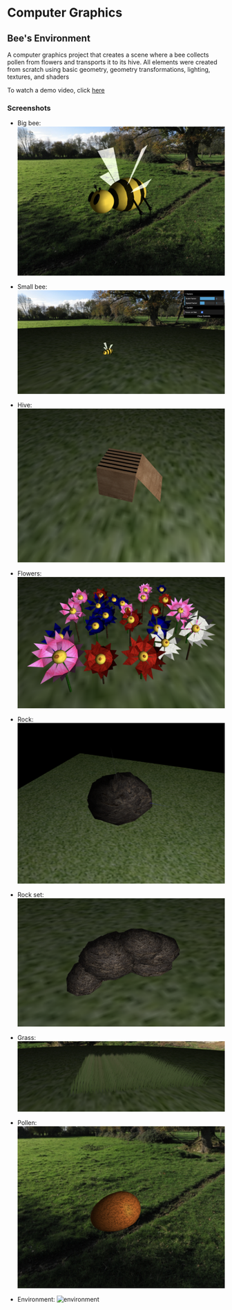 # Computer Graphics

## Bee's Environment

A computer graphics project that creates a scene where a bee collects pollen from flowers and transports it to its hive. All elements were created from scratch using basic geometry, geometry transformations, lighting, textures, and shaders

To watch a demo video, click [here](demo.mp4)

### Screenshots


- Big bee:
![bee1](project/screenshots/project-t05g13-4.png)

- Small bee:
![bee2](project/screenshots/project-t05g13-5.png)

- Hive:
![hive](project/screenshots/project-t05g13-6.1.png)

- Flowers:
![flowers](project/screenshots/project-t05g13-2.png)

- Rock:
![rock](project/screenshots/project-t05g13-3.2.png)

- Rock set:
![rockset](project/screenshots/project-t05g13-3.1.png)

- Grass:
![grass](project/screenshots/project-t05g13-7.png)

- Pollen:
![pollen](project/screenshots/project-t05g13-6.2.png)

- Environment:
![environment](project/screenshots/project-t05g13-8.png)